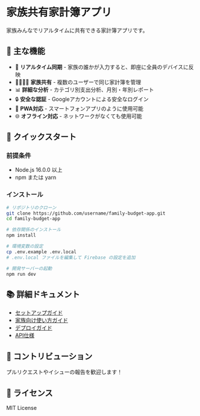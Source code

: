 # 家族共有家計簿アプリ

家族みんなでリアルタイムに共有できる家計簿アプリです。

## 🌟 主な機能

- 📱 **リアルタイム同期** - 家族の誰かが入力すると、即座に全員のデバイスに反映
- 👨‍👩‍👧‍👦 **家族共有** - 複数のユーザーで同じ家計簿を管理
- 📊 **詳細な分析** - カテゴリ別支出分析、月別・年別レポート
- 🔒 **安全な認証** - Googleアカウントによる安全なログイン
- 📱 **PWA対応** - スマートフォンアプリのように使用可能
- 🌐 **オフライン対応** - ネットワークがなくても使用可能

## 🚀 クイックスタート

### 前提条件

- Node.js 16.0.0 以上
- npm または yarn

### インストール

```bash
# リポジトリのクローン
git clone https://github.com/username/family-budget-app.git
cd family-budget-app

# 依存関係のインストール
npm install

# 環境変数の設定
cp .env.example .env.local
# .env.local ファイルを編集して Firebase の設定を追加

# 開発サーバーの起動
npm run dev
```

## 📚 詳細ドキュメント

- [セットアップガイド](docs/SETUP.md)
- [家族向け使い方ガイド](docs/FAMILY_GUIDE.md)
- [デプロイガイド](docs/DEPLOYMENT.md)
- [API仕様](docs/API.md)

## 🤝 コントリビューション

プルリクエストやイシューの報告を歓迎します！

## 📄 ライセンス

MIT License
